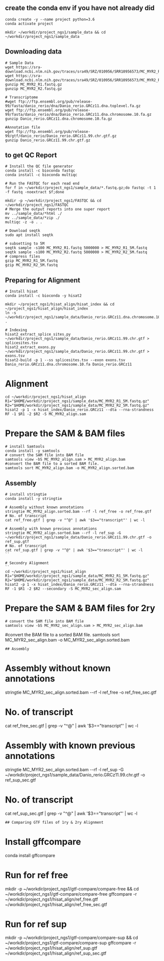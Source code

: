 ## create the conda env if you have not already did
```
conda create -y --name project python=3.6
conda activate project

mkdir ~/workdir/project_ngs1/sample_data && cd ~/workdir/project_ngs1/sample_data
```

## Downloading data 
```
# Sample Data 
wget https://sra-download.ncbi.nlm.nih.gov/traces/sra49/SRZ/010956/SRR10956573/MC_MYR2_R1.fastq.gz
wget https://sra-download.ncbi.nlm.nih.gov/traces/sra49/SRZ/010956/SRR10956573/MC_MYR2_R2.fastq.gz
gunzip MC_MYR2_R1.fastq.gz
gunzip MC_MYR2_R2.fastq.gz

# Transcriptome
#wget ftp://ftp.ensembl.org/pub/release-99/fasta/danio_rerio/dna/Danio_rerio.GRCz11.dna.toplevel.fa.gz
wget ftp://ftp.ensembl.org/pub/release-99/fasta/danio_rerio/dna/Danio_rerio.GRCz11.dna.chromosome.10.fa.gz
gunzip Danio_rerio.GRCz11.dna.chromosome.10.fa.gz

#Annotation file 
wget ftp://ftp.ensembl.org/pub/release-99/gtf/danio_rerio/Danio_rerio.GRCz11.99.chr.gtf.gz
gunzip Danio_rerio.GRCz11.99.chr.gtf.gz
```

## to get QC Report
```
# Install the QC file generator
conda install -c bioconda fastqc 
conda install -c bioconda multiqc 

# Run the FASTQC for each read end
for f in ~/workdir/project_ngs1/sample_data/*.fastq.gz;do fastqc -t 1 -f fastq -noextract $f;done

mkdir -p ~/workdir/project_ngs1/FASTQC && cd ~/workdir/project_ngs1/FASTQC
# Merge the output reports into one super report
mv ../sample_data/*html ./
mv ../sample_data/*zip ./
multiqc -z -o . .
```

```
# Download seqtk
sudo apt install seqtk

# subsetting to 5M 
seqtk sample -s100 MC_MYR2_R1.fastq 5000000 > MC_MYR2_R1_5M.fastq
seqtk sample -s100 MC_MYR2_R2.fastq 5000000 > MC_MYR2_R2_5M.fastq
# compress files
gzip MC_MYR2_R1_5M.fastq
gzip MC_MYR2_R2_5M.fastq
```

## Preparing for Alignment
```
# Install hisat 
conda install -c bioconda -y hisat2

mkdir ~/project_ngs1/hisat_align/hisat_index && cd ~/project_ngs1/hisat_align/hisat_index
ln -s ~/workdir/project_ngs1/sample_data/Danio_rerio.GRCz11.dna.chromosome.10.fa .

# Indexing 
hisat2_extract_splice_sites.py ~/workdir/project_ngs1/sample_data/Danio_rerio.GRCz11.99.chr.gtf > splicesites.tsv
hisat2_extract_exons.py ~/workdir/project_ngs1/sample_data/Danio_rerio.GRCz11.99.chr.gtf > exons.tsv 
hisat2-build -p 1 --ss splicesites.tsv --exon exons.tsv Danio_rerio.GRCz11.dna.chromosome.10.fa Danio_rerio.GRCz11
```
# Alignment
```
cd ~/workdir/project_ngs1/hisat_align
R1="$HOME/workdir/project_ngs1/sample_data/MC_MYR2_R1_5M.fastq.gz"
R2="$HOME/workdir/project_ngs1/sample_data/MC_MYR2_R2_5M.fastq.gz"
hisat2 -p 1 -x hisat_index/Danio_rerio.GRCz11 --dta --rna-strandness RF -1 $R1 -2 $R2 -S MC_MYR2_align.sam
```

# Prepare the SAM & BAM files
```
# install Samtools
conda install -y samtools
# convert the SAM file into BAM file 
samtools view -bS MC_MYR2_align.sam > MC_MYR2_align.bam
#convert the BAM file to a sorted BAM file. 
samtools sort MC_MYR2_align.bam -o MC_MYR2_align.sorted.bam
```
## Assembly
```
# install stringtie
conda install -y stringtie

# Assembly without known annotations
stringtie MC_MYR2_align.sorted.bam --rf -l ref_free -o ref_free.gtf
# No. of transcript
cat ref_free.gtf | grep -v "^@" | awk '$3=="transcript"' | wc -l

# Assembly with known previous annotations
stringtie MC_MYR2_align.sorted.bam --rf -l ref_sup -G ~/workdir/project_ngs1/sample_data/Danio_rerio.GRCz11.99.chr.gtf -o ref_sup.gtf
# No. of transcript
cat ref_sup.gtf | grep -v "^@" | awk '$3=="transcript"' | wc -l
``

# Secondry Alignment
``
cd ~/workdir/project_ngs1/hisat_align
R1="$HOME/workdir/project_ngs1/sample_data/MC_MYR2_R1_5M.fastq.gz"
R2="$HOME/workdir/project_ngs1/sample_data/MC_MYR2_R2_5M.fastq.gz"
hisat2 -p 1 -x hisat_index/Danio_rerio.GRCz11 --dta --rna-strandness RF -1 $R1 -2 $R2 --secondary -S MC_MYR2_sec_align.sam
```

# Prepare the SAM & BAM files for 2ry
```
# convert the SAM file into BAM file 
samtools view -bS MC_MYR2_sec_align.sam > MC_MYR2_sec_align.bam
```
#convert the BAM file to a sorted BAM file. 
samtools sort MC_MYR2_sec_align.bam -o MC_MYR2_sec_align.sorted.bam
```
## Assembly
```
# Assembly without known annotations
stringtie MC_MYR2_sec_align.sorted.bam --rf -l ref_free -o ref_free_sec.gtf
# No. of transcript
cat ref_free_sec.gtf | grep -v "^@" | awk '$3=="transcript"' | wc -l

# Assembly with known previous annotations
stringtie MC_MYR2_sec_align.sorted.bam --rf -l ref_sup -G ~/workdir/project_ngs1/sample_data/Danio_rerio.GRCz11.99.chr.gtf -o ref_sup_sec.gtf
# No. of transcript
cat ref_sup_sec.gtf | grep -v "^@" | awk '$3=="transcript"' | wc -l
```
## Comparing GTF files of 1ry & 2ry Alignment
 ```
# Install gffcompare
conda install gffcompare

# Run for ref free

mkdir -p ~/workdir/project_ngs1/gtf-compare/compare-free && cd ~/workdir/project_ngs1/gtf-compare/compare-free
gffcompare -r ~/workdir/project_ngs1/hisat_align/ref_free.gtf ~/workdir/project_ngs1/hisat_align/ref_free_sec.gtf

# Run for ref sup
mkdir -p ~/workdir/project_ngs1/gtf-compare/compare-sup && cd ~/workdir/project_ngs1/gtf-compare/compare-sup
gffcompare -r ~/workdir/project_ngs1/hisat_align/ref_sup.gtf ~/workdir/project_ngs1/hisat_align/ref_sup_sec.gtf
 ```




